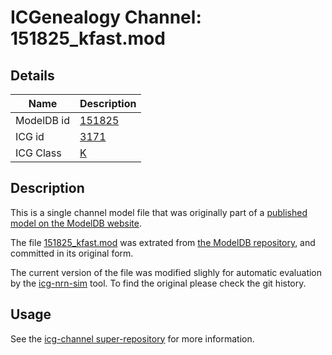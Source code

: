 # ICGenealogy Channel: 151825\_kfast.mod

## Details

Name | Description
---- | -----------
ModelDB id | [151825](http://senselab.med.yale.edu/ModelDB/ShowModel.cshtml?model=151825)
ICG id | [3171](http://icg.neurotheory.ox.ac.uk/channels/1/3171)
ICG Class | [K](http://icg.neurotheory.ox.ac.uk/channels/1)

## Description

This is a single channel model file that was originally part of a [published model on the ModelDB website](http://senselab.med.yale.edu/ModelDB/ShowModel.cshtml?model=151825).


The file [151825\_kfast.mod](151825_kfast.mod) was extrated from [the ModelDB repository](http://senselab.med.yale.edu/ModelDB/ShowModel.cshtml?model=151825), and committed in its original form.

The current version of the file was modified slighly for automatic evaluation by the [icg-nrn-sim](https://github.com/icgenealogy/icg-nrn-sim) tool. To find the original please check the git history.


## Usage

See the [icg-channel super-repository](https://github.com/icgenealogy/icg-channels) for more information.